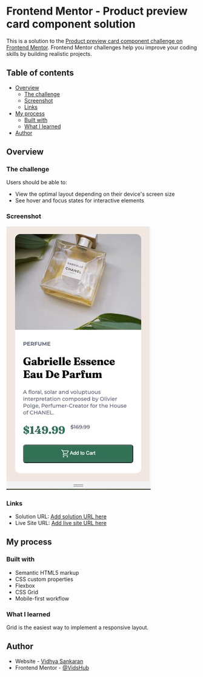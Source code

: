 # Frontend Mentor - Product preview card component solution

This is a solution to the [Product preview card component challenge on Frontend Mentor](https://www.frontendmentor.io/challenges/product-preview-card-component-GO7UmttRfa). Frontend Mentor challenges help you improve your coding skills by building realistic projects. 

## Table of contents

- [Overview](#overview)
  - [The challenge](#the-challenge)
  - [Screenshot](#screenshot)
  - [Links](#links)
- [My process](#my-process)
  - [Built with](#built-with)
  - [What I learned](#what-i-learned)
- [Author](#author)

## Overview

### The challenge

Users should be able to:

- View the optimal layout depending on their device's screen size
- See hover and focus states for interactive elements

### Screenshot

![](./images/screenshot.jpeg)

### Links

- Solution URL: [Add solution URL here](https://www.frontendmentor.io/solutions/responsive-product-preview-card-component-using-grid-D7eL4XmMpM)
- Live Site URL: [Add live site URL here]( https://vidshub.github.io/Product-Preview-Card-Component/)

## My process

### Built with

- Semantic HTML5 markup
- CSS custom properties
- Flexbox
- CSS Grid
- Mobile-first workflow


### What I learned

Grid is the easiest way to implement a responsive layout.

## Author

- Website - [Vidhya Sankaran](https://www.your-site.com)
- Frontend Mentor - [@VidsHub](https://www.frontendmentor.io/profile/VidsHub)


